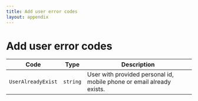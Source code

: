 ```yaml
---
title: Add user error codes
layout: appendix
---
```


# Add user error codes

Code       			| Type      | Description
--------------------|-----------|----------------------------------------------
`UserAlreadyExist`  |`string`   | User with provided personal id, mobile phone or email already exists.


